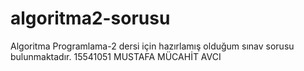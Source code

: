 # algoritma2-sorusu
Algoritma Programlama-2 dersi için hazırlamış olduğum sınav sorusu bulunmaktadır.
15541051 MUSTAFA MÜCAHİT AVCI
